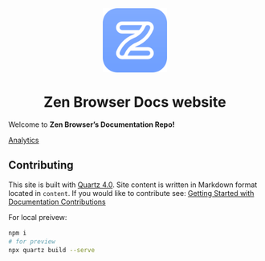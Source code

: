 <div align="center">
<picture>
    <img src="./zen-alpha-blue.svg" width="128px">
</picture>
</div>
<h1 align="center">
Zen Browser Docs website
</h1>

Welcome to **Zen Browser’s Documentation Repo!** 

[Analytics](https://plausible.io/docs.zen-browser.app)

## Contributing

This site is built with [Quartz 4.0](https://quartz.jzhao.xyz/). Site content is written in Markdown format located in `content`. 
If you would like to contribute see: [Getting Started with Documentation Contributions](https://docs.zen-browser.app/contribute/docs)

For local preivew:

```bash
npm i
# for preview
npx quartz build --serve
```
